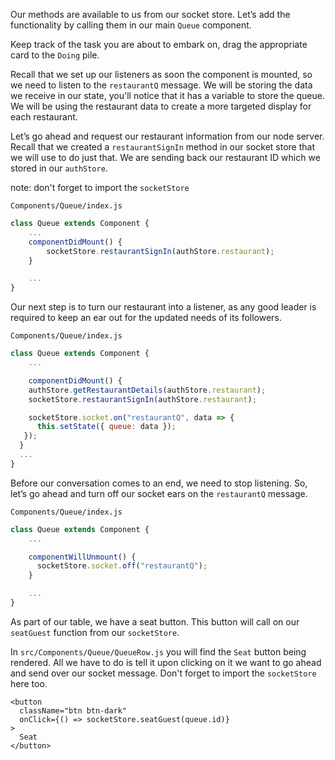 Our methods are available to us from our socket store. Let’s add the functionality by calling them in our main `Queue` component.

Keep track of the task you are about to embark on, drag the appropriate card to the `Doing` pile.

Recall that we set up our listeners as soon the component is mounted, so we need to listen to the `restaurantQ` message. We will be storing the data we receive in our state, you'll notice that it has a variable to store the queue. We will be using the restaurant data to create a more targeted display for each restaurant. 

Let’s go ahead and request our restaurant information from our node server. Recall that we created a `restaurantSignIn` method in our socket store that we will use to do just that. We are sending back our restaurant ID which we stored in our `authStore`. 


note: don't forget to import the `socketStore`

`Components/Queue/index.js`
```js
class Queue extends Component {
	...
	componentDidMount() {
		socketStore.restaurantSignIn(authStore.restaurant);
	}

	...
}
```

Our next step is to turn our restaurant into a listener, as any good leader is required to keep an ear out for the updated needs of its followers.   

`Components/Queue/index.js`
```js
class Queue extends Component {
	...

	componentDidMount() {
    authStore.getRestaurantDetails(authStore.restaurant);
    socketStore.restaurantSignIn(authStore.restaurant);

    socketStore.socket.on("restaurantQ", data => {
      this.setState({ queue: data });
   });
  }
  ...
}
```

Before our conversation comes to an end, we need to stop listening. So, let’s go ahead and turn off our socket ears on the `restaurantQ` message.

`Components/Queue/index.js`
```js
class Queue extends Component {
	...

	componentWillUnmount() {
	  socketStore.socket.off("restaurantQ");
	}

	...
}
```

As part of our table, we have a seat button. This button will call on our `seatGuest` function from our `socketStore`. 

In `src/Components/Queue/QueueRow.js` you will find the `Seat` button being rendered. All we have to do is tell it upon clicking on it we want to go ahead and send over our socket message. Don't forget to import the `socketStore` here too.

```
<button
  className="btn btn-dark"
  onClick={() => socketStore.seatGuest(queue.id)}
>
  Seat
</button>
```
